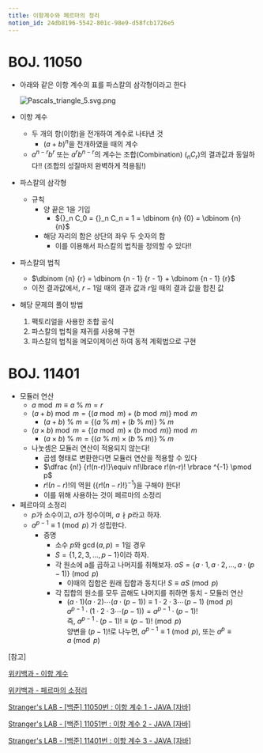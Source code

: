 ```yaml
---
title: 이항계수와 페르마의 정리
notion_id: 24db8196-5542-801c-98e9-d58fcb1726e5
---
```

  
# BOJ. 11050  
  
- 아래와 같은 이항 계수의 표를 파스칼의 삼각형이라고 한다  
  
    ![Pascals_triangle_5.svg.png](https://prod-files-secure.s3.us-west-2.amazonaws.com/ee9cb3f6-9bac-463c-ac07-0442097183e8/67dbf580-7a07-485d-ae36-3de4a6a96e17/Pascals_triangle_5.svg.png?X-Amz-Algorithm=AWS4-HMAC-SHA256&X-Amz-Content-Sha256=UNSIGNED-PAYLOAD&X-Amz-Credential=ASIAZI2LB466YETQPZP4%2F20250930%2Fus-west-2%2Fs3%2Faws4_request&X-Amz-Date=20250930T011435Z&X-Amz-Expires=3600&X-Amz-Security-Token=IQoJb3JpZ2luX2VjEFgaCXVzLXdlc3QtMiJHMEUCIQD2FeQ4Ed9NXAY3ibI6UMl1k03vNx67rVSzafQzjWuMYgIgV8likvSbV47ZhDn5mkcvue4dG50gXYeXFv%2FYqSjVjfUqiAQI4f%2F%2F%2F%2F%2F%2F%2F%2F%2F%2FARAAGgw2Mzc0MjMxODM4MDUiDKb44aciK9vClqK%2BYCrcA2Y%2B%2FxiQ4DUhUc1XwcV%2FbSh%2B%2Ftdphym9deFl%2F%2BK0FFjpIQM8n3FqJS05XjUi%2BzTY5Kp0VrakCBVySLu09vrtunAFsqrlxJ558V3Qugj2OOo5zkJOVf0QuBwzjv7L7djIKXnJ1uW8vqhsLnfMhLIVUdbwYK7ywZqRCe3MW1aEO%2B2DnHaENpEunEwTdEAEzUIJQdujs8XroN4S0f3rUg7jtA9M1QrYggzF5bA3hWNNadVIKu6wqjibAAIvp%2FhPCxzaV9%2BcJXJfE9AA8bxjuZNOmPRILiVdpcNCL9kEm6qzStX7y%2FZAD02VACHM1WwqxpXmVwdSjbvqEPTXEP%2ByK13seL5vbC9WMj21Prd9wLpMmWSKUB4DKvRvNHbWiqNw30Rp82gNe2wuOHj5aD5JC8HII2EiQnGfFYZg66P8%2BkeS672jj6JPXf2fQWEAjfG55yrO6w0OVLzk86tOrYYVzjnzuj63xPBLen39prsroUDlN8RIiFk3KVNxcoBYwLGa0YuRcvUQ8Fzu6v6xglJST%2FOaeaqNGgPY6U1XvcgMQnLS7ypPMLfz45OAib5dwQTU7SXWaiqTrIwPDKtS7ZdPLJY5M%2FOMNrj9gpZv4ET%2B%2Fpg803uSSPMs4nGkGpYPaA3aMMC%2B7MYGOqUBznAl%2Bi8r7M2SRdvdb78SpdrYtbxVMipNwEQimA6rX23JRoS152V7PNYi61T%2Bfsx5v9UetlqTadi8TFY3U7yz12v%2BR5dRyjgIOt92pLU%2FxyMy90tDDQ%2F8CX7UdoaXjYa3i4UwiAtn60JnG%2BqPcgj1v2gvNJY8neA1eldR6f7v0Fx4naNLxMUt9Shf4uVrcvxPJWli9rsLWLivemSHqOrxs%2BFUg1WZ&X-Amz-Signature=58c137f03e596747bfdb226f2550ad0ee6e5e3c5be41c6e8a7d272b45e3b5f79&X-Amz-SignedHeaders=host&x-amz-checksum-mode=ENABLED&x-id=GetObject)  
  
- 이항 계수  
    - 두 개의 항(이항)을 전개하여 계수로 나타낸 것  
        - $(a+b)^n$을 전개하였을 때의 계수  
    - $a^{n-r}b^r$ 또는 $a^rb^{n-r}$의 계수는 조합(Combination) (${}_nC_r$)의 결과값과 동일하다!! (조합의 성질마저 완벽하게 적용됨!)  
- 파스칼의 삼각형  
    - 규칙  
        - 양 끝은 1을 기입  
            - ${}_n C_0 = {}_n C_n = 1 = \dbinom {n} {0} = \dbinom {n} {n}$  
        - 해당 자리의 합은 상단의 좌우 두 숫자의 합  
            - 이를 이용해서 파스칼의 법칙을 정의할 수 있다!!  
- 파스칼의 법칙  
    - $\dbinom {n} {r} = \dbinom {n - 1} {r  - 1} + \dbinom {n - 1} {r}$  
    - 이전 결과값에서, $r-1$일 때의 결과 값과 $r$일 때의 결과 값을 합친 값  
- 해당 문제의 풀이 방법  
    1. 팩토리얼을 사용한 조합 공식  
    2. 파스칼의 법칙을 재귀를 사용해 구현  
    3. 파스칼의 법칙을 메모이제이션 하여 동적 계획법으로 구현  
  
# BOJ. 11401  
  
- 모듈러 연산  
    - $a \bmod m \equiv a \ \% \ m = r$  
    - $(a + b) \bmod m = \lbrace (a \bmod m) + (b \bmod m) \rbrace \bmod m$  
        - $(a + b) \ \% \ m = \lbrace (a \ \% \ m) + (b \ \% \ m) \rbrace \ \% \ m$  
    - $(a \times b) \bmod m = \lbrace (a \bmod m) \times (b \bmod m) \rbrace \bmod m$  
        - $(a \times b) \ \% \ m = \lbrace (a \ \% \ m) \times (b \ \% \ m) \rbrace \ \% \ m$  
    - 나눗셈은 모듈러 연산이 적용되지 않는다!  
        - 곱셈 형태로 변환한다면 모듈러 연산을 적용할 수 있다  
        - $\dfrac {n!} {r!(n-r)!}\equiv n!\lbrace r!(n-r)! \rbrace ^{-1} \pmod p$  
        - $r!(n-r)!$의 역원 ($\lbrace r!(n-r)! \rbrace ^ {-1}$)을 구해야 한다!  
        - 이를 위해 사용하는 것이 페르마의 소정리  
- 페르마의 소정리  
    - $p$가 소수이고, $a$가 정수이며,  $a \nmid p$라고 하자.  
    - $a^{p-1} \equiv 1 \pmod p$ 가 성립한다.  
        - 증명  
            - 소수 $p$와 $\gcd(a, p) = 1$일 경우  
            - $S = \lbrace 1,2,3,\dots, p-1 \rbrace$이라 하자.  
            - 각 원소에 a를 곱하고 나머지를 취해보자. $aS = \lbrace a \cdot 1, a \cdot 2, \dots, a \cdot (p-1) \rbrace \pmod p$  
                - 이때의 집합은 원래 집합과 동치다! $S \equiv aS \pmod p$  
            - 각 집합의 원소를 모두 곱해도 나머지를 취하면 동치 - 모듈러 연산  
                - $(a \cdot 1)(a \cdot 2) \cdots(a \cdot (p-1)) \equiv 1 \cdot 2 \cdot 3 \cdots (p-1) \pmod p$   
                $a^{p-1} \cdot (1 \cdot 2 \cdot 3 \cdots (p-1)) = a^{p-1} \cdot (p-1)!$   
                즉, $a^{p-1} \cdot (p-1)! \equiv (p-1)! \pmod p$  
                양변을 $(p-1)!$로 나누면, $a^{p-1} \equiv 1 \pmod p$, 또는 $a^p \equiv a \pmod p$  
  
[참고]  
  
  
[위키백과 - 이항 계수](https://ko.wikipedia.org/wiki/%EC%9D%B4%ED%95%AD_%EA%B3%84%EC%88%98)  
  
  
[위키백과 - 페르마의 소정리](https://ko.wikipedia.org/wiki/%ED%8E%98%EB%A5%B4%EB%A7%88%EC%9D%98_%EC%86%8C%EC%A0%95%EB%A6%AC)  
  
  
[Stranger's LAB - [백준] 11050번 : 이항 계수 1 - JAVA [자바]](https://st-lab.tistory.com/159)  
  
  
[Stranger's LAB - [백준] 11051번 : 이항 계수 2 - JAVA [자바]](https://st-lab.tistory.com/162)  
  
  
[Stranger's LAB - [백준] 11401번 : 이항 계수 3 - JAVA [자바]](https://st-lab.tistory.com/241)  
  
